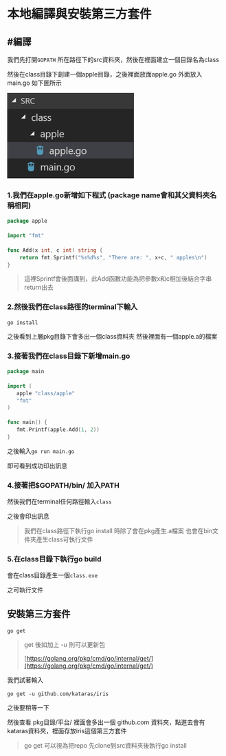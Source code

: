# 本地編譯與安裝第三方套件

## \#編譯

我們先打開`GOPATH` 所在路徑下的src資料夾，然後在裡面建立一個目錄名為class

然後在class目錄下創建一個apple目錄，之後裡面放面apple.go 外面放入main.go 如下圖所示

![](../.gitbook/assets/sa.png)

### 1.我們在apple.go新增如下程式 \(package name會和其父資料夾名稱相同\)

```go
package apple

import "fmt"

func Add(x int, c int) string {
    return fmt.Sprintf("%s%d%s", "There are: ", x+c, " apples\n")
}
```

> 這裡Sprintf會後面講到，此Add函數功能為把參數x和c相加後結合字串return出去

### 2.然後我們在class路徑的terminal下輸入

```text
go install
```

之後看到上層pkg目錄下會多出一個class資料夾 然後裡面有一個apple.a的檔案

### 3.接著我們在class目錄下新增main.go

```go
package main

import (
   apple "class/apple"
   "fmt"
)

func main() {
   fmt.Printf(apple.Add(1, 2))
}
```

之後輸入`go run main.go`

即可看到成功印出訊息

### 4.接著把$GOPATH/bin/ 加入PATH

然後我們在terminal任何路徑輸入`class`

之後會印出訊息

> 我們在class路徑下執行go install 時除了會在pkg產生.a檔案 也會在bin文件夾產生class可執行文件

### 5.在class目錄下執行go build

會在class目錄產生一個`class.exe`

之可執行文件

## 安裝第三方套件

```text
go get
```

> get 後如加上 -u 則可以更新包
>
> [https://golang.org/pkg/cmd/go/internal/get/](https://golang.org/pkg/cmd/go/internal/get/)

我們試著輸入

```text
go get -u github.com/kataras/iris
```

之後要稍等一下

然後查看 pkg目錄/平台/ 裡面會多出一個 github.com 資料夾，點進去會有kataras資料夾，裡面存放iris這個第三方套件

> go get 可以視為把repo 先clone到src資料夾後執行go install

